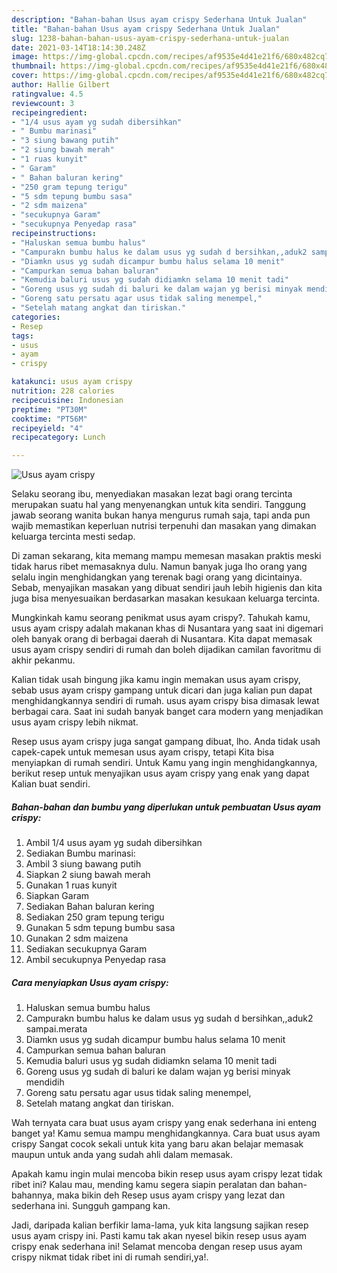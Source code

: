 ```yaml
---
description: "Bahan-bahan Usus ayam crispy Sederhana Untuk Jualan"
title: "Bahan-bahan Usus ayam crispy Sederhana Untuk Jualan"
slug: 1238-bahan-bahan-usus-ayam-crispy-sederhana-untuk-jualan
date: 2021-03-14T18:14:30.248Z
image: https://img-global.cpcdn.com/recipes/af9535e4d41e21f6/680x482cq70/usus-ayam-crispy-foto-resep-utama.jpg
thumbnail: https://img-global.cpcdn.com/recipes/af9535e4d41e21f6/680x482cq70/usus-ayam-crispy-foto-resep-utama.jpg
cover: https://img-global.cpcdn.com/recipes/af9535e4d41e21f6/680x482cq70/usus-ayam-crispy-foto-resep-utama.jpg
author: Hallie Gilbert
ratingvalue: 4.5
reviewcount: 3
recipeingredient:
- "1/4 usus ayam yg sudah dibersihkan"
- " Bumbu marinasi"
- "3 siung bawang putih"
- "2 siung bawah merah"
- "1 ruas kunyit"
- " Garam"
- " Bahan baluran kering"
- "250 gram tepung terigu"
- "5 sdm tepung bumbu sasa"
- "2 sdm maizena"
- "secukupnya Garam"
- "secukupnya Penyedap rasa"
recipeinstructions:
- "Haluskan semua bumbu halus"
- "Campurakn bumbu halus ke dalam usus yg sudah d bersihkan,,aduk2 sampai.merata"
- "Diamkn usus yg sudah dicampur bumbu halus selama 10 menit"
- "Campurkan semua bahan baluran"
- "Kemudia baluri usus yg sudah didiamkn selama 10 menit tadi"
- "Goreng usus yg sudah di baluri ke dalam wajan yg berisi minyak mendidih"
- "Goreng satu persatu agar usus tidak saling menempel,"
- "Setelah matang angkat dan tiriskan."
categories:
- Resep
tags:
- usus
- ayam
- crispy

katakunci: usus ayam crispy 
nutrition: 228 calories
recipecuisine: Indonesian
preptime: "PT30M"
cooktime: "PT56M"
recipeyield: "4"
recipecategory: Lunch

---
```



![Usus ayam crispy](https://img-global.cpcdn.com/recipes/af9535e4d41e21f6/680x482cq70/usus-ayam-crispy-foto-resep-utama.jpg)

Selaku seorang ibu, menyediakan masakan lezat bagi orang tercinta merupakan suatu hal yang menyenangkan untuk kita sendiri. Tanggung jawab seorang  wanita bukan hanya mengurus rumah saja, tapi anda pun wajib memastikan keperluan nutrisi terpenuhi dan masakan yang dimakan keluarga tercinta mesti sedap.

Di zaman  sekarang, kita memang mampu memesan masakan praktis meski tidak harus ribet memasaknya dulu. Namun banyak juga lho orang yang selalu ingin menghidangkan yang terenak bagi orang yang dicintainya. Sebab, menyajikan masakan yang dibuat sendiri jauh lebih higienis dan kita juga bisa menyesuaikan berdasarkan masakan kesukaan keluarga tercinta. 



Mungkinkah kamu seorang penikmat usus ayam crispy?. Tahukah kamu, usus ayam crispy adalah makanan khas di Nusantara yang saat ini digemari oleh banyak orang di berbagai daerah di Nusantara. Kita dapat memasak usus ayam crispy sendiri di rumah dan boleh dijadikan camilan favoritmu di akhir pekanmu.

Kalian tidak usah bingung jika kamu ingin memakan usus ayam crispy, sebab usus ayam crispy gampang untuk dicari dan juga kalian pun dapat menghidangkannya sendiri di rumah. usus ayam crispy bisa dimasak lewat berbagai cara. Saat ini sudah banyak banget cara modern yang menjadikan usus ayam crispy lebih nikmat.

Resep usus ayam crispy juga sangat gampang dibuat, lho. Anda tidak usah capek-capek untuk memesan usus ayam crispy, tetapi Kita bisa menyiapkan di rumah sendiri. Untuk Kamu yang ingin menghidangkannya, berikut resep untuk menyajikan usus ayam crispy yang enak yang dapat Kalian buat sendiri.

<!--inarticleads1-->

##### Bahan-bahan dan bumbu yang diperlukan untuk pembuatan Usus ayam crispy:

1. Ambil 1/4 usus ayam yg sudah dibersihkan
1. Sediakan  Bumbu marinasi:
1. Ambil 3 siung bawang putih
1. Siapkan 2 siung bawah merah
1. Gunakan 1 ruas kunyit
1. Siapkan  Garam
1. Sediakan  Bahan baluran kering
1. Sediakan 250 gram tepung terigu
1. Gunakan 5 sdm tepung bumbu sasa
1. Gunakan 2 sdm maizena
1. Sediakan secukupnya Garam
1. Ambil secukupnya Penyedap rasa




<!--inarticleads2-->

##### Cara menyiapkan Usus ayam crispy:

1. Haluskan semua bumbu halus
1. Campurakn bumbu halus ke dalam usus yg sudah d bersihkan,,aduk2 sampai.merata
1. Diamkn usus yg sudah dicampur bumbu halus selama 10 menit
1. Campurkan semua bahan baluran
1. Kemudia baluri usus yg sudah didiamkn selama 10 menit tadi
1. Goreng usus yg sudah di baluri ke dalam wajan yg berisi minyak mendidih
1. Goreng satu persatu agar usus tidak saling menempel,
1. Setelah matang angkat dan tiriskan.




Wah ternyata cara buat usus ayam crispy yang enak sederhana ini enteng banget ya! Kamu semua mampu menghidangkannya. Cara buat usus ayam crispy Sangat cocok sekali untuk kita yang baru akan belajar memasak maupun untuk anda yang sudah ahli dalam memasak.

Apakah kamu ingin mulai mencoba bikin resep usus ayam crispy lezat tidak ribet ini? Kalau mau, mending kamu segera siapin peralatan dan bahan-bahannya, maka bikin deh Resep usus ayam crispy yang lezat dan sederhana ini. Sungguh gampang kan. 

Jadi, daripada kalian berfikir lama-lama, yuk kita langsung sajikan resep usus ayam crispy ini. Pasti kamu tak akan nyesel bikin resep usus ayam crispy enak sederhana ini! Selamat mencoba dengan resep usus ayam crispy nikmat tidak ribet ini di rumah sendiri,ya!.

